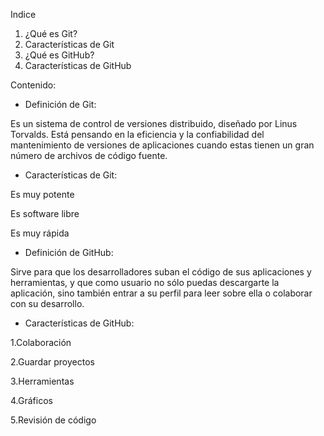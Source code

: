 Indice
1. ¿Qué es Git?
2. Características de Git
3. ¿Qué es GitHub?
4. Características de GitHub

Contenido:

- Definición de Git: 

Es un sistema de control de versiones distribuido, diseñado por Linus Torvalds. Está pensando en la eficiencia y la confiabilidad del mantenimiento de versiones de aplicaciones cuando estas tienen un gran número de archivos de código fuente.

- Características de Git:

Es muy potente

Es software libre

Es muy rápida

- Definición de GitHub:

Sirve para que los desarrolladores suban el código de sus aplicaciones y herramientas, y que como usuario no sólo puedas descargarte la aplicación, sino también entrar a su perfil para leer sobre ella o colaborar con su desarrollo.

- Características de GitHub:

1.Colaboración

2.Guardar proyectos

3.Herramientas

4.Gráficos

5.Revisión de código